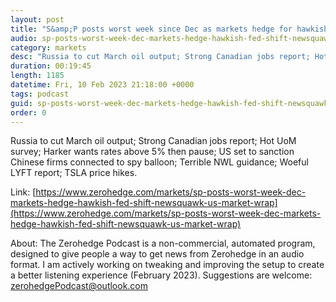 ```yaml
---
layout: post
title: "S&amp;P posts worst week since Dec as markets hedge for hawkish Fed shift - Newsquawk US Market Wrap"
audio: sp-posts-worst-week-dec-markets-hedge-hawkish-fed-shift-newsquawk-us-market-wrap-0
category: markets
desc: "Russia to cut March oil output; Strong Canadian jobs report; Hot UoM survey; Harker wants rates above 5% then pause; US set to sanction Chinese firms connected to spy balloon; Terrible NWL guidance; Woeful LYFT report; TSLA price hikes."
duration: 00:19:45
length: 1185
datetime: Fri, 10 Feb 2023 21:18:00 +0000
tags: podcast
guid: sp-posts-worst-week-dec-markets-hedge-hawkish-fed-shift-newsquawk-us-market-wrap-0
order: 0
---
```

Russia to cut March oil output; Strong Canadian jobs report; Hot UoM survey; Harker wants rates above 5% then pause; US set to sanction Chinese firms connected to spy balloon; Terrible NWL guidance; Woeful LYFT report; TSLA price hikes.

Link: [https://www.zerohedge.com/markets/sp-posts-worst-week-dec-markets-hedge-hawkish-fed-shift-newsquawk-us-market-wrap](https://www.zerohedge.com/markets/sp-posts-worst-week-dec-markets-hedge-hawkish-fed-shift-newsquawk-us-market-wrap)

About: The Zerohedge Podcast is a non-commercial, automated program, designed to give people a way to get news from Zerohedge in an audio format.  I am actively working on tweaking and improving the setup to create a better listening experience (February 2023).  Suggestions are welcome: [zerohedgePodcast@outlook.com](mailto:zerohedgePodcast@outlook.com)